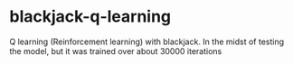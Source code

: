 # blackjack-q-learning
Q learning (Reinforcement learning) with blackjack. In the midst of testing the model, but it was trained over about 30000 iterations
